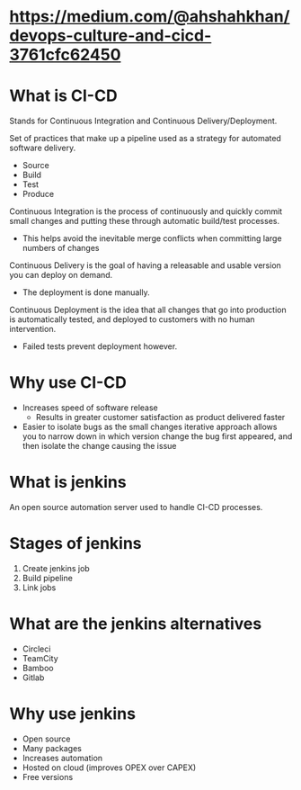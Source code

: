 # https://medium.com/@ahshahkhan/devops-culture-and-cicd-3761cfc62450

# What is CI-CD
Stands for Continuous Integration and Continuous Delivery/Deployment.

Set of practices that make up a pipeline used as a strategy for automated software delivery.
- Source
- Build
- Test
- Produce

Continuous Integration is the process of continuously and quickly commit small changes and putting these through automatic build/test processes.
- This helps avoid the inevitable merge conflicts when committing large numbers of changes

Continuous Delivery is the goal of having a releasable and usable version you can deploy on demand. 
- The deployment is done manually.

Continuous Deployment is the idea that all changes that go into production is automatically tested, and deployed to customers with no human intervention.
- Failed tests prevent deployment however.


# Why use CI-CD
- Increases speed of software release
    - Results in greater customer satisfaction as product delivered faster
- Easier to isolate bugs as the small changes iterative approach allows you to narrow down in which version change the bug first appeared, and then isolate the change causing the issue

# What is jenkins
An open source automation server used to handle CI-CD processes.

# Stages of jenkins
1. Create jenkins job
2. Build pipeline
3. Link jobs

# What are the jenkins alternatives
- Circleci
- TeamCity
- Bamboo
- Gitlab

# Why use jenkins
- Open source 
- Many packages
- Increases automation
- Hosted on cloud (improves OPEX over CAPEX)
- Free versions
